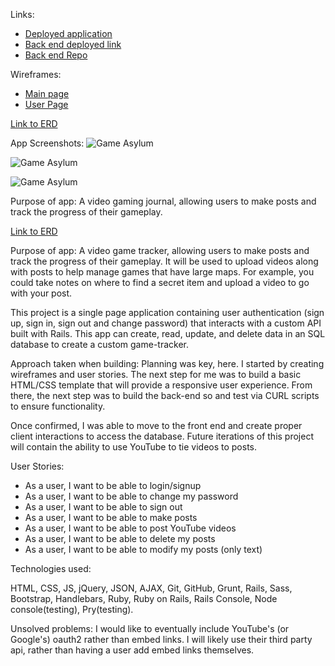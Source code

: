Links:
* [Deployed application](https://sstone72389.github.io/game-tracker-client/)
* [Back end deployed link](https://tranquil-coast-56887.herokuapp.com/)
* [Back end Repo](https://github.com/sstone72389/game-tracker-back-end)


Wireframes:
* [Main page](http://res.cloudinary.com/dfu4pwocw/image/upload/v1497533054/image1_u6hasv.jpg)
* [User Page](http://res.cloudinary.com/dfu4pwocw/image/upload/v1497533051/image2_thjhbc.jpg)

[Link to ERD](http://res.cloudinary.com/dfu4pwocw/image/upload/v1497533892/image1-1_hs2aqo.jpg)

App Screenshots: ![Game Asylum](http://res.cloudinary.com/dfu4pwocw/image/upload/v1497543899/Screen_Shot_2017-06-15_at_12.24.28_PM_mcgkxp.png "Main Page")

![Game Asylum](http://res.cloudinary.com/dfu4pwocw/image/upload/v1497543957/Screen_Shot_2017-06-15_at_12.23.50_PM_ysbsyb.png "Logged in")

![Game Asylum](http://res.cloudinary.com/dfu4pwocw/image/upload/v1497543994/Screen_Shot_2017-06-15_at_12.24.08_PM_czflaz.png "Content")

Purpose of app: A video gaming journal, allowing users to make posts and track the progress of their gameplay.

[Link to ERD](http://res.cloudinary.com/dfu4pwocw/image/upload/v1497533892/image1-1_hs2aqo.jpg)

Purpose of app: A video game tracker, allowing users to make posts and track the progress of their gameplay. It will be used to upload videos along with posts to help manage games that have large maps. For example, you could take notes on where to find a secret item and upload a video to go with your post.

This project is a single page application containing user authentication (sign up, sign in, sign out and change password) that interacts with a custom API built with Rails. This app can create, read, update, and delete data in an SQL database to create a custom game-tracker.

Approach taken when building: Planning was key, here. I started by creating wireframes and user stories. The next step for me was to build a basic HTML/CSS template that will provide a responsive user experience. From there, the next step was to build the back-end so and test via CURL scripts to ensure functionality.

Once confirmed, I was able to move to the front end and create proper client interactions to access the database. Future iterations of this project will contain the ability to use YouTube to tie videos to posts.

User Stories:
* As a user, I want to be able to login/signup
* As a user, I want to be able to change my password
* As a user, I want to be able to sign out
* As a user, I want to be able to make posts
* As a user, I want to be able to post YouTube videos
* As a user, I want to be able to delete my posts
* As a user, I want to be able to modify my posts (only text)

Technologies used:

HTML, CSS, JS, jQuery, JSON, AJAX, Git, GitHub, Grunt, Rails, Sass, Bootstrap, Handlebars, Ruby, Ruby on Rails, Rails Console, Node console(testing), Pry(testing).

Unsolved problems: I would like to eventually include YouTube's (or Google's) oauth2 rather than embed links. I will likely use their third party api, rather than having a user add embed links themselves.
